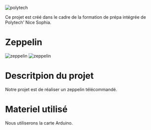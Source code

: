 

![polytech](https://archives.polytechnice.fr/bde2015/jahia/webdav/site/bde/shared/BDE/2010_2011_Polyt_Xplosion/Logos/Logo_%C3%A9cole.jpg "logo polytech")

Ce projet est créé dans le cadre de la formation de prépa intégrée de Polytech' Nice Sophia.

# Zeppelin

![zeppelin](https://pbs.twimg.com/profile_images/524828786898919424/IiCmrLb0_400x400.png "logo publi zeppelines")
![zeppelin](Documents/Exposés/Arduino/photo.jpg "photo Zeppelin")

# Descritpion du projet
Notre projet est de réaliser un zeppelin télécommandé.

# Materiel utilisé
Nous utiliserons la carte Arduino.
